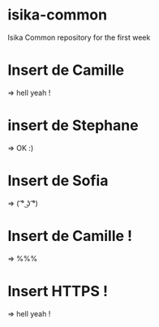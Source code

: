 # isika-common
Isika Common repository for the first week 


# Insert de Camille
=> hell yeah !

# insert de Stephane
=> OK :) 


# Insert de Sofia
=> ( ͡° ͜ʖ ͡°)

# Insert de Camille !
=> %%%

# Insert HTTPS !
=> hell yeah !